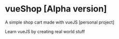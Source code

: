 # vueShop [Alpha version]
A simple shop cart made with vueJS [personal project]

Learn vueJS by creating real world stuff
